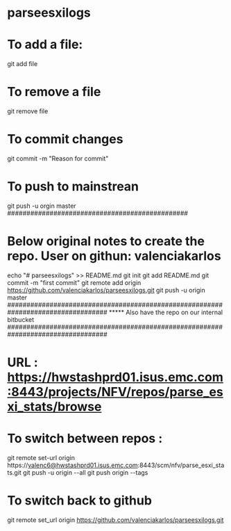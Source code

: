 # parseesxilogs
# To add a file:
git add file
# To remove a file
git remove file
# To commit changes
git commit -m "Reason for commit"
# To push to mainstrean
git push -u orgin master
###############################################
# Below original notes to create the repo. User on githun: valenciakarlos
echo "# parseesxilogs" >> README.md
git init
git add README.md
git commit -m "first commit"
git remote add origin https://github.com/valenciakarlos/parseesxilogs.git
git push -u origin master
##################################################################################
***** Also have the repo on our internal bitbucket
##################################################################################

# URL : https://hwstashprd01.isus.emc.com:8443/projects/NFV/repos/parse_esxi_stats/browse
# To switch between repos :
git remote set-url origin https://valenc6@hwstashprd01.isus.emc.com:8443/scm/nfv/parse_esxi_stats.git
git push -u origin --all
git push origin --tags
# To switch back to  github
git remote set_url origin https://github.com/valenciakarlos/parseesxilogs.git

